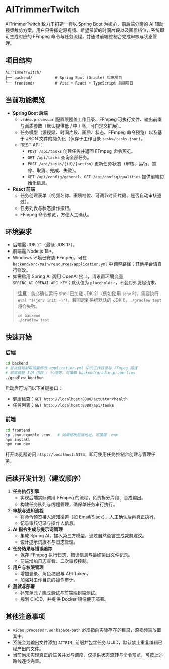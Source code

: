 # AITrimmerTwitch

AITrimmerTwitch 致力于打造一套以 Spring Boot 为核心、前后端分离的 AI 辅助视频裁剪方案。用户只需指定源视频、希望保留的时间片段以及画质档位，系统即可生成对应的 FFmpeg 命令与任务流程，并通过前端控制台完成审核与状态管理。

## 项目结构

```
AITrimmerTwitch/
├── backend/          # Spring Boot (Gradle) 后端项目
└── frontend/         # Vite + React + TypeScript 前端项目
```

## 当前功能概览

- **Spring Boot 后端**
  - `video.processor` 配置项覆盖工作目录、FFmpeg 可执行文件、输出前缀与画质参数（默认提供低 / 中 / 高，可自定义扩展）。
  - 任务模型（源视频、时间片段、画质、状态、FFmpeg 命令预览）以及基于 JSON 文件的持久化（保存于工作目录 `tasks/tasks.json`）。
  - REST API：
    - `POST /api/tasks` 创建任务并返回 FFmpeg 命令预览。
    - `GET /api/tasks` 查询全部任务。
    - `POST /api/tasks/{id}/{action}` 更新任务状态（审核、运行、暂停、取消、完成、失败）。
    - `GET /api/config/general`、`GET /api/config/qualities` 提供前端初始化信息。
- **React 前端**
  - 任务创建表单（视频名称、画质档位、可调节时间片段、是否自动审核通过）。
  - 任务列表与状态操作按钮。
  - FFmpeg 命令预览，方便人工确认。

## 环境要求

- 后端需 JDK 21（最低 JDK 17）。
- 前端需 Node.js 18+。
- Windows 环境已安装 FFmpeg，可在 `backend/src/main/resources/application.yml` 中调整路径；其他平台请自行修改。
- 如需启用 Spring AI 调用 OpenAI 接口，请设置环境变量 `SPRING_AI_OPENAI_API_KEY`；默认值为 `placeholder`，不会对外发起请求。

> **注意**：务必确认运行 shell 已加载 JDK 21（例如使用 `jenv` 时，需要执行 `eval "$(jenv init -)"`）。若回退到系统默认的 JDK 8，`./gradlew test` 将会失败。
> ```
> cd backend
> ./gradlew test
> ```

## 快速开始

### 后端

```bash
cd backend
# 首次启动前可按需修改 application.yml 中的工作目录与 FFmpeg 路径
# 若需调整 JVM 内存 / 代理等，可编辑 backend/gradle.properties
./gradlew bootRun
```

启动后可访问以下关键接口：

- 健康检查：`GET http://localhost:8080/actuator/health`
- 任务列表：`GET http://localhost:8080/api/tasks`

### 前端

```bash
cd frontend
cp .env.example .env   # 如需修改后端地址，可编辑 .env
npm install
npm run dev
```

打开浏览器访问 `http://localhost:5173`，即可使用任务控制台创建与管理任务。

## 后续开发计划（建议顺序）

1. **任务执行引擎**
   - 实现后端实际调用 FFmpeg 的流程，负责拆分片段、合成输出。
   - 构建任务队列与线程管理，确保单任务串行执行。
2. **审核与通知流程**
   - 将命令预览接入通知渠道（如 Email/Slack），人工确认后再真正执行。
   - 记录审核记录与操作人信息。
3. **AI 指令生成与提示词管理**
   - 集成 Spring AI，接入第三方模型，通过自然语言生成裁剪建议。
   - 设计提示词版本与日志管理。
4. **任务结果与错误追踪**
   - 保存 FFmpeg 执行日志、错误信息与最终输出文件记录。
   - 前端增加日志查看、二次审核控制。
5. **用户与权限管理**
   - 增加登录、角色权限与 API Token。
   - 加强对工作目录的操作审计。
6. **测试与部署**
   - 补充单元 / 集成测试与前端端到端测试。
   - 规划 CI/CD，并提供 Docker 镜像便于部署。

## 其他注意事项

- `video.processor.workspace-path` 必须指向实际存在的目录，源视频需放置其中。
- 系统会为输出文件添加 `AITRIM_` 前缀并包含任务 UUID，默认禁止重复编辑已经产出的文件。
- 当前尚未实现真正的任务并发与调度，仅提供状态流转与命令预览，可按上述路线逐步完善。 

